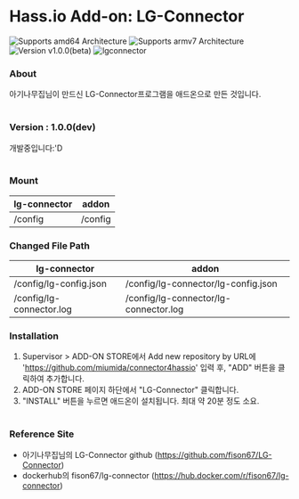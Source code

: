 # Hass.io Add-on: LG-Connector 

![Supports amd64 Architecture][amd64-shield]
![Supports armv7 Architecture][armv7-shield]
![Version v1.0.0(beta)][addon-shield]
![lgconnector][lgconnector-shield]

### About
아기나무집님이 만드신 LG-Connector프로그램을 애드온으로 만든 것입니다.
<br><br>

### Version : 1.0.0(dev)
개발중입니다:'D
<br><br>

### Mount
|lg-connector|addon|
|--|--|
| /config | /config

### Changed File Path
|lg-connector|addon|
|--|--|
| /config/lg-config.json | /config/lg-connector/lg-config.json |
| /config/lg-connector.log | /config/lg-connector/lg-connector.log |

### Installation
1. Supervisor > ADD-ON STORE에서 Add new repository by URL에 '<https://github.com/miumida/connector4hassio>' 입력 후, "ADD" 버튼을 클릭하여 추가합니다.
2. ADD-ON STORE 페이지 하단에서 "LG-Connector" 클릭합니다.
3. "INSTALL" 버튼을 누르면 애드온이 설치됩니다. 최대 약 20분 정도 소요.
<br><br>

### Reference Site
- 아기나무집님의 LG-Connector github (https://github.com/fison67/LG-Connector)
- dockerhub의 fison67/lg-connector (https://hub.docker.com/r/fison67/lg-connector)

[forum]: https://cafe.naver.com/koreassistant
[github]: https://github.com/HAKorea/addons
[issue]: https://github.com/zooil/wallpadRS485/issues
[aarch64-shield]: https://img.shields.io/badge/aarch64-yes-green.svg
[amd64-shield]: https://img.shields.io/badge/amd64-yes-green.svg
[armhf-shield]: https://img.shields.io/badge/armhf-yes-green.svg
[armv7-shield]: https://img.shields.io/badge/armv7-yes-green.svg
[i386-shield]: https://img.shields.io/badge/i386-yes-green.svg

[addon-shield]: https://img.shields.io/badge/addon-1.0.0(dev)-orange.svg
[lgconnector-shield]: https://img.shields.io/badge/lgconnector-0.0.5-orange.svg
